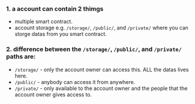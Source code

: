 ### 1. a account can contain 2 thimgs
* multiple smart contract.
* account storage e.g. `/storage/`, `/public/`, and `/private/` where you can storge datas from you smart contract.

### 2. difference between the `/storage/`, `/public/`, and `/private/` paths are:
* `/storage/` - only the account owner can access this. ALL the datas lives here.
* `/public/` - anybody can access it from anywhere.
* `/private/` - only available to the account owner and the people that the account owner gives access to.

